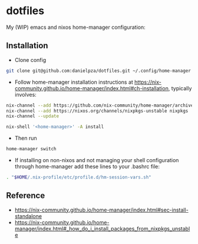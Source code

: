 # dotfiles

My (WIP) emacs and nixos home-manager configuration:

## Installation

- Clone config

```sh
git clone git@github.com:danielpza/dotfiles.git ~/.config/home-manager
```

- Follow home-manager installation instructions at https://nix-community.github.io/home-manager/index.html#ch-installation, typically involves:

```sh
nix-channel --add https://github.com/nix-community/home-manager/archive/master.tar.gz home-manager
nix-channel --add https://nixos.org/channels/nixpkgs-unstable nixpkgs
nix-channel --update

nix-shell '<home-manager>' -A install
```

- Then run

```sh
home-manager switch
```

- If installing on non-nixos and not managing your shell configuration through home-manager add these lines to your .bashrc file:

```sh
. "$HOME/.nix-profile/etc/profile.d/hm-session-vars.sh"
```

## Reference

- https://nix-community.github.io/home-manager/index.html#sec-install-standalone
- https://nix-community.github.io/home-manager/index.html#_how_do_i_install_packages_from_nixpkgs_unstable
